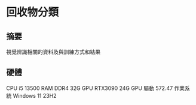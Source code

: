 # 回收物分類

## 摘要
視覺辨識相關的資料及與訓練方式和結果

## 硬體
CPU i5 13500
RAM DDR4 32G
GPU RTX3090 24G
GPU 驅動 572.47
作業系統 Windows 11 23H2
